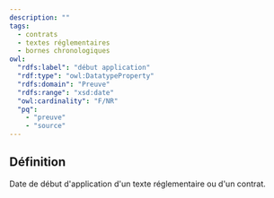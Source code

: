 ```yaml
---
description: ""
tags:
  - contrats
  - textes réglementaires
  - bornes chronologiques
owl:
  "rdfs:label": "début application"
  "rdf:type": "owl:DatatypeProperty"
  "rdfs:domain": "Preuve"
  "rdfs:range": "xsd:date"
  "owl:cardinality": "F/NR"
  "pq":
    - "preuve"
    - "source"
---
```


<OntologyTable frontMatter={frontMatter}/>

## Définition

Date de début d'application d'un texte réglementaire ou d'un contrat.
